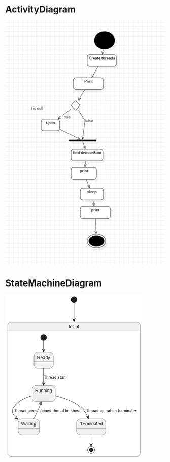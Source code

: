 # ActivityDiagram
![ActivityDiagram.png](diagram%2FActivityDiagram.png)

# StateMachineDiagram
![stateMachineDiagram.png](diagram%2FstateMachineDiagram.png)